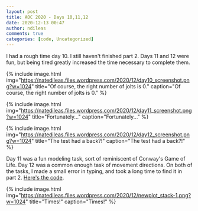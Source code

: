 ```yaml
---
layout: post
title: AOC 2020 - Days 10,11,12
date: 2020-12-13 00:47
author: ndileas
comments: true
categories: [code, Uncategorized]
---
```


I had a rough time day 10. I still haven't finished part 2. Days 11 and 12 were fun, but being tired greatly increased the time necessary to complete them.


{% include image.html
            img="https://natedileas.files.wordpress.com/2020/12/day10_screenshot.png?w=1024"
            title="Of course, the right number of jolts is 0."
            caption="Of course, the right number of jolts is 0." %}


{% include image.html
            img="https://natedileas.files.wordpress.com/2020/12/day11_screenshot.png?w=1024"
            title="Fortunately..."
            caption="Fortunately..." %}


{% include image.html
            img="https://natedileas.files.wordpress.com/2020/12/day12_screenshot.png?w=1024"
            title="The test had a back?!"
            caption="The test had a back?!" %}


Day 11 was  a fun modeling task, sort of reminiscent of Conway's Game of Life. Day 12 was a common enough task of movement directions. On both of the tasks, I made a small error in typing, and took a long time to find it in part 2. [Here's the code](https://github.com/natedileas/advent-of-code/tree/main/2020).



{% include image.html
            img="https://natedileas.files.wordpress.com/2020/12/newplot_stack-1.png?w=1024"
            title="Times!"
            caption="Times!" %}

